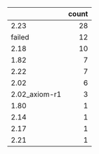 |               |   count |
|:--------------|--------:|
| 2.23          |      28 |
| failed        |      12 |
| 2.18          |      10 |
| 1.82          |       7 |
| 2.22          |       7 |
| 2.02          |       6 |
| 2.02_axiom-r1 |       3 |
| 1.80          |       1 |
| 2.14          |       1 |
| 2.17          |       1 |
| 2.21          |       1 |